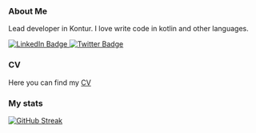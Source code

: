 ### About Me
Lead developer in Kontur. I love write code in kotlin and other languages.
<div id="badges">
  <a href="https://www.linkedin.com/in/konstantin-volivach-6858aa224/">
    <img src="https://img.shields.io/badge/LinkedIn-blue?style=for-the-badge&logo=linkedin&logoColor=white" alt="LinkedIn Badge"/>
  </a>
  <a href="https://twitter.com/kostya05983">
    <img src="https://img.shields.io/badge/Twitter-blue?style=for-the-badge&logo=twitter&logoColor=white" alt="Twitter Badge"/>
  </a>
</div>

### CV
Here you can find my [CV](https://github.com/kostya05983/CV)

### My stats
[![GitHub Streak](http://github-readme-streak-stats.herokuapp.com?user=kostya05983&theme=dark&background=000000)](https://git.io/streak-stats)
